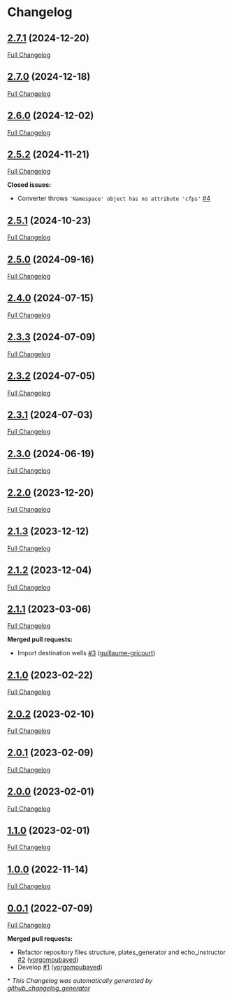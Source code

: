 # Changelog

## [2.7.1](https://github.com/brsynth/icfree-ml/tree/2.7.1) (2024-12-20)

[Full Changelog](https://github.com/brsynth/icfree-ml/compare/2.7.0...2.7.1)

## [2.7.0](https://github.com/brsynth/icfree-ml/tree/2.7.0) (2024-12-18)

[Full Changelog](https://github.com/brsynth/icfree-ml/compare/2.6.0...2.7.0)

## [2.6.0](https://github.com/brsynth/icfree-ml/tree/2.6.0) (2024-12-02)

[Full Changelog](https://github.com/brsynth/icfree-ml/compare/2.5.2...2.6.0)

## [2.5.2](https://github.com/brsynth/icfree-ml/tree/2.5.2) (2024-11-21)

[Full Changelog](https://github.com/brsynth/icfree-ml/compare/2.5.1...2.5.2)

**Closed issues:**

- Converter throws `'Namespace' object has no attribute 'cfps'` [\#4](https://github.com/brsynth/icfree-ml/issues/4)

## [2.5.1](https://github.com/brsynth/icfree-ml/tree/2.5.1) (2024-10-23)

[Full Changelog](https://github.com/brsynth/icfree-ml/compare/2.5.0...2.5.1)

## [2.5.0](https://github.com/brsynth/icfree-ml/tree/2.5.0) (2024-09-16)

[Full Changelog](https://github.com/brsynth/icfree-ml/compare/2.4.0...2.5.0)

## [2.4.0](https://github.com/brsynth/icfree-ml/tree/2.4.0) (2024-07-15)

[Full Changelog](https://github.com/brsynth/icfree-ml/compare/2.3.3...2.4.0)

## [2.3.3](https://github.com/brsynth/icfree-ml/tree/2.3.3) (2024-07-09)

[Full Changelog](https://github.com/brsynth/icfree-ml/compare/2.3.2...2.3.3)

## [2.3.2](https://github.com/brsynth/icfree-ml/tree/2.3.2) (2024-07-05)

[Full Changelog](https://github.com/brsynth/icfree-ml/compare/2.3.1...2.3.2)

## [2.3.1](https://github.com/brsynth/icfree-ml/tree/2.3.1) (2024-07-03)

[Full Changelog](https://github.com/brsynth/icfree-ml/compare/2.3.0...2.3.1)

## [2.3.0](https://github.com/brsynth/icfree-ml/tree/2.3.0) (2024-06-19)

[Full Changelog](https://github.com/brsynth/icfree-ml/compare/2.2.0...2.3.0)

## [2.2.0](https://github.com/brsynth/icfree-ml/tree/2.2.0) (2023-12-20)

[Full Changelog](https://github.com/brsynth/icfree-ml/compare/2.1.3...2.2.0)

## [2.1.3](https://github.com/brsynth/icfree-ml/tree/2.1.3) (2023-12-12)

[Full Changelog](https://github.com/brsynth/icfree-ml/compare/2.1.2...2.1.3)

## [2.1.2](https://github.com/brsynth/icfree-ml/tree/2.1.2) (2023-12-04)

[Full Changelog](https://github.com/brsynth/icfree-ml/compare/2.1.1...2.1.2)

## [2.1.1](https://github.com/brsynth/icfree-ml/tree/2.1.1) (2023-03-06)

[Full Changelog](https://github.com/brsynth/icfree-ml/compare/2.1.0...2.1.1)

**Merged pull requests:**

- Import destination wells [\#3](https://github.com/brsynth/icfree-ml/pull/3) ([guillaume-gricourt](https://github.com/guillaume-gricourt))

## [2.1.0](https://github.com/brsynth/icfree-ml/tree/2.1.0) (2023-02-22)

[Full Changelog](https://github.com/brsynth/icfree-ml/compare/2.0.2...2.1.0)

## [2.0.2](https://github.com/brsynth/icfree-ml/tree/2.0.2) (2023-02-10)

[Full Changelog](https://github.com/brsynth/icfree-ml/compare/2.0.1...2.0.2)

## [2.0.1](https://github.com/brsynth/icfree-ml/tree/2.0.1) (2023-02-09)

[Full Changelog](https://github.com/brsynth/icfree-ml/compare/2.0.0...2.0.1)

## [2.0.0](https://github.com/brsynth/icfree-ml/tree/2.0.0) (2023-02-01)

[Full Changelog](https://github.com/brsynth/icfree-ml/compare/1.1.0...2.0.0)

## [1.1.0](https://github.com/brsynth/icfree-ml/tree/1.1.0) (2023-02-01)

[Full Changelog](https://github.com/brsynth/icfree-ml/compare/1.0.0...1.1.0)

## [1.0.0](https://github.com/brsynth/icfree-ml/tree/1.0.0) (2022-11-14)

[Full Changelog](https://github.com/brsynth/icfree-ml/compare/0.0.1...1.0.0)

## [0.0.1](https://github.com/brsynth/icfree-ml/tree/0.0.1) (2022-07-09)

[Full Changelog](https://github.com/brsynth/icfree-ml/compare/21cd48be673e67d45cdad8ce5f92d6ad41728f43...0.0.1)

**Merged pull requests:**

- Refactor repository files structure, plates\_generator and echo\_instructor [\#2](https://github.com/brsynth/icfree-ml/pull/2) ([yorgomoubayed](https://github.com/yorgomoubayed))
- Develop [\#1](https://github.com/brsynth/icfree-ml/pull/1) ([yorgomoubayed](https://github.com/yorgomoubayed))



\* *This Changelog was automatically generated by [github_changelog_generator](https://github.com/github-changelog-generator/github-changelog-generator)*
